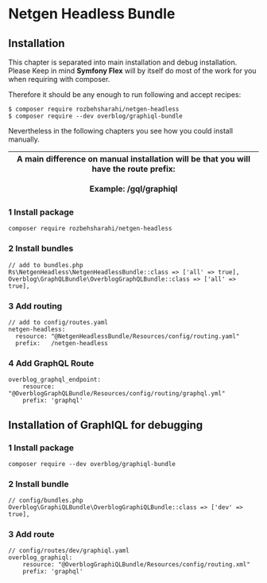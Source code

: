 # Netgen Headless Bundle

## Installation

This chapter is separated into main installation and debug installation. Please Keep in mind **Symfony Flex** will by itself do most of the work for you when requiring with composer. 

Therefore it should be any enough to run following and accept recipes:

```
$ composer require rozbehsharahi/netgen-headless
$ composer require --dev overblog/graphiql-bundle
```

Nevertheless in the following chapters you see how you could install manually. 

| A main difference on manual installation will be that you will have the route prefix:<br /><br />Example: /gql/graphiql |
| --- |

### 1 Install package

`composer require rozbehsharahi/netgen-headless`

### 2 Install bundles

```
// add to bundles.php
Rs\NetgenHeadless\NetgenHeadlessBundle::class => ['all' => true],
Overblog\GraphQLBundle\OverblogGraphQLBundle::class => ['all' => true],
```

### 3 Add routing

```
// add to config/routes.yaml
netgen-headless:
  resource: "@NetgenHeadlessBundle/Resources/config/routing.yaml"
  prefix:   /netgen-headless
```

### 4 Add GraphQL Route

```
overblog_graphql_endpoint:
    resource: "@OverblogGraphQLBundle/Resources/config/routing/graphql.yml"
    prefix: 'graphql'
```

## Installation of GraphIQL for debugging

### 1 Install package 

```
composer require --dev overblog/graphiql-bundle
```

### 2 Install bundle

```
// config/bundles.php
Overblog\GraphiQLBundle\OverblogGraphiQLBundle::class => ['dev' => true],
```

### 3 Add route

```
// config/routes/dev/graphiql.yaml
overblog_graphiql:
    resource: "@OverblogGraphiQLBundle/Resources/config/routing.xml"
    prefix: 'graphql'
```
